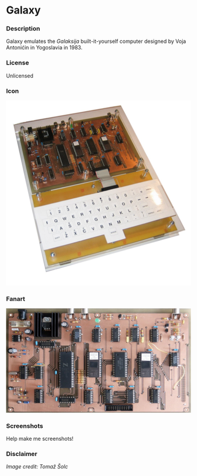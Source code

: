 # Galaxy

### Description

Galaxy emulates the *Galaksija* built-it-yourself computer designed by Voja Antonićin in Yogoslavia in 1983.

### License

Unlicensed

### Icon

![Galaxy icon](game.libretro.galaxy/resources/icon.png)

### Fanart

![Galaxy fanart](game.libretro.galaxy/resources/fanart.jpg)

### Screenshots

Help make me screenshots!

### Disclaimer

*Image credit: Tomaž Šolc*
